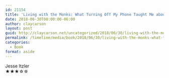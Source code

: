 ```yaml
---
id: 21154
title: 'Living with the Monks: What Turning Off My Phone Taught Me about Happiness, Gratitude, and Focus'
date: 2018-06-30T00:00:00-06:00
author: claycarson
layout: post
guid: http://claycarson.net/uncategorized/2018/06/30/living-with-the-monks-what-turning-off-my-phone-taught-me-about-happiness-gratitude-and-focus/
permalink: /timeline/media/book/2018/06/30/living-with-the-monks-what-turning-off-my-phone-taught-me-about-happiness-gratitude-and-focus/
categories:
  - Book
format: aside
---
```

<div class="media-details"></div>

<div class="media-creator">Jesse Itzler</div>

<div class="media-rating">★★★☆☆</div>